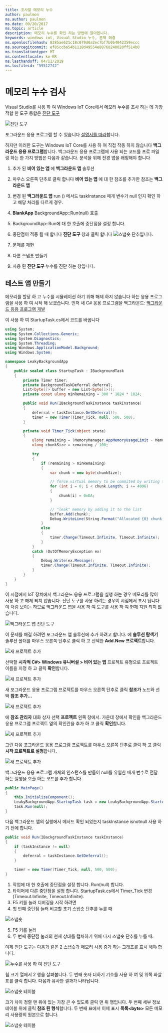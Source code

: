 ```yaml
---
title: 조사할 메모리 누수
author: paulmon
ms.author: paulmon
ms.date: 09/20/2017
ms.topic: article
description: 메모리 누수를 확인 하는 방법에 알아봅니다.
keywords: windows iot, Visual Studio 누수, 문제 해결
ms.openlocfilehash: 8385ae621c18c079d0a2ec7bf7b0b4042359eccc
ms.sourcegitcommit: ef85ccba54b1118d49554e88768240020ff514b0
ms.translationtype: MT
ms.contentlocale: ko-KR
ms.lasthandoff: 04/11/2019
ms.locfileid: "59512742"
---
```

# <a name="investigating-memory-leaks"></a>메모리 누수 검사

Visual Studio를 사용 하 여 Windows IoT Core에서 메모리 누수를 조사 하는 데 가장 적합 한 도구 통합은 [진단 도구](https://docs.microsoft.com/visualstudio/profiling/memory-usage)

![진단 도구](../media/MemoryLeaks/DiagnosticTools.PNG)

포그라운드 응용 프로그램 할 수 있습니다 [설명서를 따라](https://docs.microsoft.com/visualstudio/profiling/memory-usage)합니다.

하지만 이러한 도구는 Windows IoT Core를 사용 하 여 직접 작동 하지 않습니다 **백그라운드 응용 프로그램**합니다. 백그라운드 응용 프로그램에 사용 되는 코드를 프로 파일링 하는 한 가지 방법은 다음과 같습니다. 분석을 위해 전경 앱을 래핑해야 합니다

1. 추가 된 **비어 있는 앱** 에 **백그라운드 앱** 솔루션
2. 마우스 오른쪽 단추로 클릭 합니다 **비어 있는 앱** 에 대 한 참조를 추가한 참조는 **백그라운드 앱**
3. 변경 된 **백그라운드 앱** run () 메서드 taskInstance 매개 변수가 null 인지 확인 하 고 해당 처리를 다르게 경우.
4. **BlankApp** BackgroundApp::Run(null) 호출
5. BackgroundApp::Run에 대 한 호출에 중단점을 설정 합니다.
6. 중단점이 적중 될 때 합니다 **진단 도구** 창과 클릭 합니다 ![스냅숏](../media/MemoryLeaks/Snapshot.PNG) 단추입니다.

8. 문제를 재현
9. 다른 스냅숏 만들기
10. 사용 된 **진단 도구** 누수를 진단 하는 창입니다.

## <a name="create-a-test-app"></a>테스트 앱 만들기

메모리를 할당 하 고 누수를 시뮬레이션 하기 위해 해제 하지 않습니다 하는 응용 프로그램을 사용 하 여 시작 해 보겠습니다.
먼저 새 C# 응용 프로그램을 백그라운드: [백그라운드 응용 프로그램 개발](./BackgroundApplications.md)

이 사용 하 여 StartupTask.cs에서 코드를 바꿉니다
```C#
using System;
using System.Collections.Generic;
using System.Diagnostics;
using System.Threading;
using Windows.ApplicationModel.Background;
using Windows.System;

namespace LeakyBackgroundApp
{
    public sealed class StartupTask : IBackgroundTask
    {
        private Timer timer;
        private BackgroundTaskDeferral deferral;
        List<byte[]> buffer = new List<byte[]>();
        private const ulong minRemaining = 300 * 1024 * 1024;

        public void Run(IBackgroundTaskInstance taskInstance)
        {
            deferral = taskInstance.GetDeferral();
            timer = new Timer(Timer_Tick, null, 500, 500);
        }

        private void Timer_Tick(object state)
        {
            ulong remaining = (MemoryManager.AppMemoryUsageLimit - MemoryManager.AppMemoryUsage);
            ulong chunkSize = remaining / 100;

            try
            {
                if (remaining > minRemaining)
                {
                    var chunk = new byte[chunkSize];

                    // force virtual memory to be commited by writing to it
                    for (int i = 0; i < chunk.Length; i += 4096)
                    {
                        chunk[i] = 0xDA;
                    }

                    // "leak" memory by adding it to the list
                    buffer.Add(chunk);
                    Debug.WriteLine(String.Format("Allocated {0} chunk(s)", buffer.Count));
                }
                else
                {
                    timer.Change(Timeout.Infinite, Timeout.Infinite);
                }
            }
            catch (OutOfMemoryException ex)
            {
                Debug.Write(ex.Message);
                timer.Change(Timeout.Infinite, Timeout.Infinite);
            }
        }
    }
}
```

이 시점에서 IoT 장치에서 백그라운드 응용 프로그램을 실행 하는 경우 메모리를 많이 사용 하 고 해제 되지 않습니다. 진단 도구를 사용 하려는 경우이 시점에서 표시 됩니다이 처럼 보이는 하므로 백그라운드 앱을 사용 하 여 도구를 사용 하 여 현재 지원 되지 않습니다.

![백그라운드 앱 진단 도구](../media/MemoryLeaks/DiagnosticToolsBackgroundApp.png)

이 문제를 해결 하려면 포그라운드 앱 솔루션에 추가 하려고 합니다. 에 **솔루션 탐색기** 솔루션 폴더를 마우스 오른쪽 단추로 클릭 하 고 선택한 **Add.New 프로젝트**합니다.

![새 프로젝트 추가](../media/MemoryLeaks/AddNewProject.png)

선택할 **시각적 C#> Windows 유니버설 > 비어 있는 앱** 프로젝트 유형으로 프로젝트 이름을 지정 하 고 클릭 **확인**합니다.

![새 프로젝트 추가](../media/MemoryLeaks/NewForegroundApp.PNG)

새 포그라운드 응용 프로그램 프로젝트를 마우스 오른쪽 단추로 클릭 **참조가** 노드와 선택 **참조 추가...**

![새 프로젝트 추가](../media/MemoryLeaks/AddReference.PNG)

에 **참조 관리자** 대화 상자 선택 **프로젝트** 왼쪽 창에서.  가운데 창에서 확인을 백그라운드 응용 프로그램 프로젝트 옆의 확인란을 추가 하 고 클릭 **확인**합니다.

![새 프로젝트 추가](../media/MemoryLeaks/AddReferenceDialog.PNG)

그런 다음 포그라운드 응용 프로그램 프로젝트를 마우스 오른쪽 단추로 클릭 하 고 클릭 **시작 프로젝트로 설정**합니다.

![새 프로젝트 추가](../media/MemoryLeaks/SetAsStartup.PNG)

백그라운드 응용 프로그램 개체의 인스턴스를 만들어 null를 유일한 매개 변수로 전달 하는 실행을 호출 하는 코드를 추가 합니다.
```C#
public MainPage()
{
    this.InitializeComponent();
    LeakyBackgroundApp.StartupTask task = new LeakyBackgroundApp.StartupTask();
    task.Run(null);
}
```

다음 백그라운드 앱의 실행에서 메서드 확인 되었는지 taskInstance isnotnull 사용 하기 전에 합니다.

```C#
public void Run(IBackgroundTaskInstance taskInstance)
{
    if (taskInstance != null)
    {
        deferral = taskInstance.GetDeferral();
    }

    timer = new Timer(Timer_Tick, null, 500, 500);
}
```

1. 작업에 대 한 호출에 중단점을 설정 합니다. Run(null) 합니다.
2. 타이머에 다른 중단점을 설정 합니다. StartupTask.cs에서 Timer_Tick 변경 (Timeout.Infinite, Timeout.Infinite).
3. F5 키를 눌러 디버깅을 시작 하려면
4. 첫 번째 중단점 눌러 비교할 초기 스냅숏 단추를 누를 때

![스냅숏](../media/MemoryLeaks/Snapshot.PNG)

5. F5 키를 눌러
6. 두 번째 중단점 눌러의 현재 상태를 캡처하기 위해 다시 스냅숏 단추를 누를 때.

이제 진단 도구는 다음과 같은 2 스냅숏과 메모리 사용 증가 하는 그래프를 표시 해야 합니다.

![누수를 사용 하 여 진단 도구](../media/MemoryLeaks/DiagnosticToolsWithLeaks.PNG)

힙 크기 열에서 2 행을 살펴봅니다. 두 번째 숫자 더하기 기호를 사용 하 여 및 위쪽 화살표를 클릭 합니다. 다음과 유사한 결과가 나타납니다.

![스냅숏 테이블](../media/MemoryLeaks/Snapshot2_1.PNG)

크기 차이 정렬 맨 위에 있는 가장 큰 수 있도록 클릭 맨 위 행입니다. 두 번째 세부 정보 테이블 위에 클릭 **참조 된 형식**합니다.  두 번째 표에서 이제 표시 **목록\<byte\>**  모든 메모리 사용량의 원본으로 합니다.

![스냅숏 테이블](../media/MemoryLeaks/Snapshot2_2.PNG)
